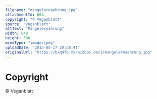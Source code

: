 ```yaml
---
filename: "mangelernaehrung.jpg"
attachmentId: 664
copyright: "© Veganblatt"
source: "Veganblatt"
altText: "Mangelernährung"
width: 640
height: 380
mimeType: "image/jpeg"
uploadDate: "2013-05-27 20:58:41"
originalUrl: "https://bxq4fb.myraidbox.de/i/mangelernaehrung.jpg"
---
```


# Copyright

© Veganblatt

